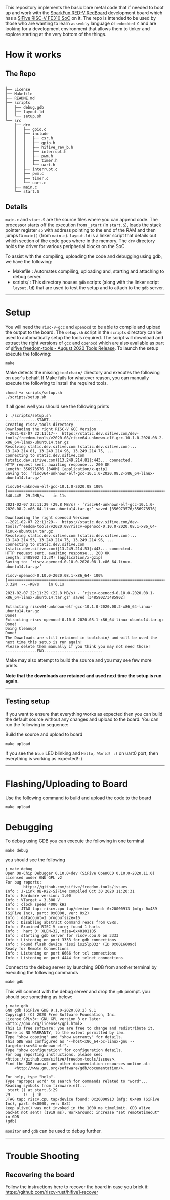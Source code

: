 This repository implements the basic bare metal code that if needed to boot up and work with the [SparkFun RED-V RedBoard](https://www.sparkfun.com/products/15594) development board which has a [SiFive RISC-V FE310 SoC](https://www.sifive.com/chip-designer#fe310) on it. The repo is intended to be used by those who are wanting to learn `assembly` language or `embedded C` and are looking for a development environment that allows them to tinker and explore starting at the very bottom of the things.

# How it works
## The Repo
```shell
.
├── License
├── Makefile
├── README.md
├── scripts
│   ├── debug.gdb
│   ├── layout.ld
│   └── setup.sh
└── src
    ├── drv
    │   ├── gpio.c
    │   ├── include
    │   │   ├── csr.h
    │   │   ├── gpio.h
    │   │   ├── hifive_rev_b.h
    │   │   ├── interrupt.h
    │   │   ├── pwm.h
    │   │   ├── timer.h
    │   │   └── uart.h
    │   ├── interrupt.c
    │   ├── pwm.c
    │   ├── timer.c
    │   └── uart.c
    ├── main.c
    └── start.S

```
## Details
`main.c` and `start.S` are the source files where you can append code. The processor starts off the execution from `_start` (in `start.S`), loads the stack pointer register `sp` with address pointing to the end of the RAM and then jumps to `main()` (from `main.c`). `layout.ld` is a linker script that details out which section of the code goes where in the memory. The `drv` directory holds the driver for various peripherial blocks on the SoC.

To assist with the compiling, uploading the code and debugging using gdb, we have the following:
- Makefile : Automates compiling, uploading and, starting and attaching to debug server.
- scripts/ : This directory houses `gdb` scripts (along with the linker script `layout.ld`) that are used to test the setup and to attach to the `gdb` server.

---
# Setup
You will need the `risc-v-gcc` and `openocd` to be able to compile and upload the output to the board. The `setup.sh` script in the `scripts` directory can be used to automatically setup the tools required. The script will download and extract the right versions of `gcc` and `openocd` which are also available as part of [sifive freedom-tools - August 2020 Tools Release](https://github.com/sifive/freedom-tools/releases/tag/v2020.08.0). To launch the setup execute the following:
```
make
```

Make detects the missing `toolchain/` directory and executes the following on user's behalf. If Make fails for whatever reason, you can manually execute the following to install the required tools.

```shell
chmod +x scripts/setup.sh
./scripts/setup.sh
```

If all goes well you should see the following prints
```shell
❯ ./scripts/setup.sh
--------------START------------------------
Creating riscv_tools directory
Downloading the right RISC-V GCC Version
--2021-02-07 22:11:17--  https://static.dev.sifive.com/dev-tools/freedom-tools/v2020.08/riscv64-unknown-elf-gcc-10.1.0-2020.08.2-x86_64-linux-ubuntu14.tar.gz
Resolving static.dev.sifive.com (static.dev.sifive.com)... 13.249.214.81, 13.249.214.96, 13.249.214.75, ...
Connecting to static.dev.sifive.com (static.dev.sifive.com)|13.249.214.81|:443... connected.
HTTP request sent, awaiting response... 200 OK
Length: 356973576 (340M) [application/x-gzip]
Saving to: ‘riscv64-unknown-elf-gcc-10.1.0-2020.08.2-x86_64-linux-ubuntu14.tar.gz’

riscv64-unknown-elf-gcc-10.1.0-2020.08 100%[===========================================================================>] 340.44M  29.2MB/s    in 11s

2021-02-07 22:11:29 (29.8 MB/s) - ‘riscv64-unknown-elf-gcc-10.1.0-2020.08.2-x86_64-linux-ubuntu14.tar.gz’ saved [356973576/356973576]

Downloading the right openocd Version
--2021-02-07 22:11:29--  https://static.dev.sifive.com/dev-tools/freedom-tools/v2020.08/riscv-openocd-0.10.0-2020.08.1-x86_64-linux-ubuntu14.tar.gz
Resolving static.dev.sifive.com (static.dev.sifive.com)... 13.249.214.53, 13.249.214.75, 13.249.214.96, ...
Connecting to static.dev.sifive.com (static.dev.sifive.com)|13.249.214.53|:443... connected.
HTTP request sent, awaiting response... 200 OK
Length: 3485902 (3.3M) [application/x-gzip]
Saving to: ‘riscv-openocd-0.10.0-2020.08.1-x86_64-linux-ubuntu14.tar.gz’

riscv-openocd-0.10.0-2020.08.1-x86_64- 100%[===========================================================================>]   3.32M  --.-KB/s    in 0.1s

2021-02-07 22:11:29 (22.8 MB/s) - ‘riscv-openocd-0.10.0-2020.08.1-x86_64-linux-ubuntu14.tar.gz’ saved [3485902/3485902]

Extracting riscv64-unknown-elf-gcc-10.1.0-2020.08.2-x86_64-linux-ubuntu14.tar.gz
Done!
Extracting riscv-openocd-0.10.0-2020.08.1-x86_64-linux-ubuntu14.tar.gz
Done!
Doing Cleanup!
Done!
The Downloads are still retained in toolchain/ and will be used the next time this setup is run again!
Please delete them manually if you think you may not need those!
--------------END--------------------------
```
Make may also attempt to build the source and you may see few more prints.

**Note that the downloads are retained and used next time the setup is run again.**

----
## Testing setup
If you want to ensure that everything works as expected then you can build the default source without any changes and upload to the board. You can run the following in sequence:

Build the source and upload to board
```shell
make upload
```

If you see the `blue` LED blinking and `Hello, World! :)` on uart0 port, then everything is working as expected! :)

---
# Flashing/Uploading to Board
Use the following command to build and upload the code to the board
```shell
make upload
```

# Debugging
To debug using GDB you can execute the following in one terminal
```shell
make debug
```
you should see the following
```shell
❯ make debug
Open On-Chip Debugger 0.10.0+dev (SiFive OpenOCD 0.10.0-2020.11.0)
Licensed under GNU GPL v2
For bug reports:
        https://github.com/sifive/freedom-tools/issues
Info : J-Link OB-K22-SiFive compiled Oct 30 2020 11:20:31
Info : Hardware version: 1.00
Info : VTarget = 3.300 V
Info : clock speed 4000 kHz
Info : JTAG tap: riscv.cpu tap/device found: 0x20000913 (mfg: 0x489 (SiFive Inc), part: 0x0000, ver: 0x2)
Info : datacount=1 progbufsize=16
Info : Disabling abstract command reads from CSRs.
Info : Examined RISC-V core; found 1 harts
Info :  hart 0: XLEN=32, misa=0x40101105
Info : starting gdb server for riscv.cpu.0 on 3333
Info : Listening on port 3333 for gdb connections
Info : Found flash device 'issi is25lp032' (ID 0x0016609d)
Ready for Remote Connections
Info : Listening on port 6666 for tcl connections
Info : Listening on port 4444 for telnet connections
```

Connect to the debug server by launching GDB from another terminal by executing the following commands
```shell
make gdb
```
This will connect with the debug server and drop the `gdb` prompt. you should see something as below:
```shell
❯ make gdb
GNU gdb (SiFive GDB 9.1.0-2020.08.2) 9.1
Copyright (C) 2020 Free Software Foundation, Inc.
License GPLv3+: GNU GPL version 3 or later <http://gnu.org/licenses/gpl.html>
This is free software: you are free to change and redistribute it.
There is NO WARRANTY, to the extent permitted by law.
Type "show copying" and "show warranty" for details.
This GDB was configured as "--host=x86_64-pc-linux-gnu --target=riscv64-unknown-elf".
Type "show configuration" for configuration details.
For bug reporting instructions, please see:
<https://github.com/sifive/freedom-tools/issues>.
Find the GDB manual and other documentation resources online at:
    <http://www.gnu.org/software/gdb/documentation/>.

For help, type "help".
Type "apropos word" to search for commands related to "word"...
Reading symbols from firmware.elf...
_start () at start.S:29
29      1:  j 1b
JTAG tap: riscv.cpu tap/device found: 0x20000913 (mfg: 0x489 (SiFive Inc), part: 0x0000, ver: 0x2)
keep_alive() was not invoked in the 1000 ms timelimit. GDB alive packet not sent! (1919 ms). Workaround: increase "set remotetimeout" in GDB
(gdb)
```

`monitor` and `gdb` can be used to debug further.

---
# Trouble Shooting
## Recovering the board
Follow the instructions here to recover the board in case you brick it: https://github.com/riscv-rust/hifive1-recover